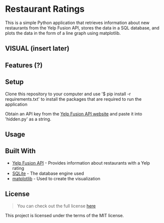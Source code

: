 # Restaurant Ratings
This is a simple Python application that retrieves information about new restaurants from the Yelp Fusion API, stores the data in a SQL database, and plots the data in the form of a line graph using matplotlib. 

## VISUAL (insert later)

## Features (?)

## Setup
Clone this repository to your computer and use '$ pip install -r requirements.txt' to install the packages that are required to run the application

Obtain an API key from the [Yelp Fusion API website](https://www.yelp.com/fusion) and paste it into 'hidden.py' as a string.

## Usage


## Built With
* [Yelp Fusion API](https://www.yelp.com/fusion) - Provides information about restaurants with a Yelp rating
* [SQLite](https://www.sqlite.org/index.html) - The database engine used
* [matplotlib](https://matplotlib.org/) - Used to create the visualization

## License
> You can check out the full license [here](https://github.com/TylerWon/restaurant-ratings/blob/master/LICENSE)

This project is licensed under the terms of the MIT license. 
